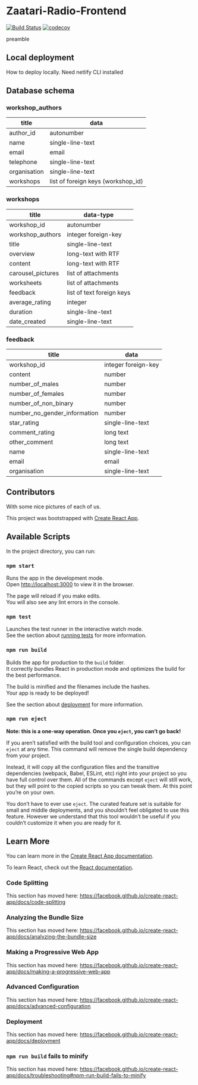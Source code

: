 # Zaatari-Radio-Frontend

[![Build Status](https://travis-ci.com/fac19/Zaatari-Radio.svg?branch=master)](https://travis-ci.com/fac19/Zaatari-Radio) 
[![codecov](https://codecov.io/gh/fac19/Zaatari-Radio/branch/master/graph/badge.svg)](https://codecov.io/gh/fac19/Zaatari-Radio)

preamble

## Local deployment

How to deploy locally. Need netlify CLI installed

## Database schema

### workshop_authors
| title | data | 
| -------- | -------- | 
| author_id | autonumber  | 
| name | single-line-text  | 
| email | email  | 
| telephone | single-line-text  | 
| organisation | single-line-text  | 
| workshops | list of foreign keys (workshop_id)  | 


### workshops
| title | data-type |
| -------- | -------- |
| workshop_id     | autonumber   |
| workshop_authors | integer foreign-key |
| title | single-line-text |
| overview | long-text with RTF |
| content | long-text with RTF |
|carousel_pictures | list of attachments |
|worksheets | list of attachments |
| feedback | list of text foreign keys |
| average_rating | integer |
| duration | single-line-text |
| date_created | single-line-text |



### feedback
| title | data | 
| -------- | -------- | 
| workshop_id | integer foreign-key  | 
| content | number  | 
| number_of_males | number  | 
| number_of_females | number  | 
| number_of_non_binary | number  | 
| number_no_gender_information | number |
| star_rating | single-line-text  | 
| comment_rating | long text  | 
| other_comment | long text  | 
| name | single-line-text  | 
| email | email  | 
| organisation | single-line-text  | 

## Contributors

With some nice pictures of each of us. 




This project was bootstrapped with [Create React App](https://github.com/facebook/create-react-app).

## Available Scripts

In the project directory, you can run:

### `npm start`

Runs the app in the development mode.<br />
Open [http://localhost:3000](http://localhost:3000) to view it in the browser.

The page will reload if you make edits.<br />
You will also see any lint errors in the console.

### `npm test`

Launches the test runner in the interactive watch mode.<br />
See the section about [running tests](https://facebook.github.io/create-react-app/docs/running-tests) for more information.

### `npm run build`

Builds the app for production to the `build` folder.<br />
It correctly bundles React in production mode and optimizes the build for the best performance.

The build is minified and the filenames include the hashes.<br />
Your app is ready to be deployed!

See the section about [deployment](https://facebook.github.io/create-react-app/docs/deployment) for more information.

### `npm run eject`

**Note: this is a one-way operation. Once you `eject`, you can’t go back!**

If you aren’t satisfied with the build tool and configuration choices, you can `eject` at any time. This command will remove the single build dependency from your project.

Instead, it will copy all the configuration files and the transitive dependencies (webpack, Babel, ESLint, etc) right into your project so you have full control over them. All of the commands except `eject` will still work, but they will point to the copied scripts so you can tweak them. At this point you’re on your own.

You don’t have to ever use `eject`. The curated feature set is suitable for small and middle deployments, and you shouldn’t feel obligated to use this feature. However we understand that this tool wouldn’t be useful if you couldn’t customize it when you are ready for it.

## Learn More

You can learn more in the [Create React App documentation](https://facebook.github.io/create-react-app/docs/getting-started).

To learn React, check out the [React documentation](https://reactjs.org/).

### Code Splitting

This section has moved here: https://facebook.github.io/create-react-app/docs/code-splitting

### Analyzing the Bundle Size

This section has moved here: https://facebook.github.io/create-react-app/docs/analyzing-the-bundle-size

### Making a Progressive Web App

This section has moved here: https://facebook.github.io/create-react-app/docs/making-a-progressive-web-app

### Advanced Configuration

This section has moved here: https://facebook.github.io/create-react-app/docs/advanced-configuration

### Deployment

This section has moved here: https://facebook.github.io/create-react-app/docs/deployment

### `npm run build` fails to minify

This section has moved here: https://facebook.github.io/create-react-app/docs/troubleshooting#npm-run-build-fails-to-minify
